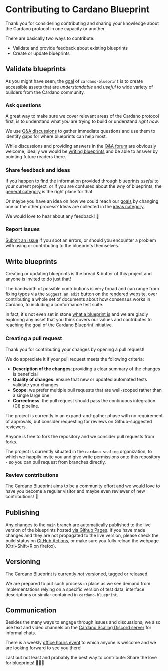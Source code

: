 # Contributing to Cardano Blueprint

Thank you for considering contributing and sharing your knowledge about the Cardano protocol in one capacity or another.

There are basically two ways to contribute:
 - Validate and provide feedback about existing blueprints
 - Create or update blueprints

## Validate blueprints

As you might have seen, the [goal](https://cardano-scaling.github.io/cardano-blueprint/#goal) of `cardano-blueprint` is to create accessible assets that are _understandable_ and _useful_ to wide variety of builders from the Cardano community.

### Ask questions

A great way to make sure we cover relevant areas of the Cardano protocol first, is to understand what _you_ are trying to build or understand _right now_.

We use [Q&A discussions](https://github.com/cardano-scaling/cardano-blueprint/discussions/new?category=q-a) to gather immediate questions and use them to identify gaps for where blueprints can help most.

While discussions and providing answers in the [Q&A forum](https://github.com/cardano-scaling/cardano-blueprint/discussions/categories/q-a) are obviously welcome, ideally we would be [writing blueprints](#write-blueprints) and be able to answer by pointing future readers there.

### Share feedback and ideas

If you happen to find the information provided through blueprints _useful_ to your current project, or if you are confused about the _why_ of blueprints, the [general category](https://github.com/cardano-scaling/cardano-blueprint/discussions/categories/general) is the right place for that.

Or maybe you have an idea on how we could reach our [goals](https://cardano-scaling.github.io/cardano-blueprint/#goal) by changing one or the other process? Ideas are collected in the [ideas category](https://github.com/cardano-scaling/cardano-blueprint/discussions/categories/ideas).

We would love to hear about any feedback! 💙

### Report issues

[Submit an issue](https://github.com/cardano-scaling/cardano-blueprint/issues/new) if you spot an errors, or should you encounter a problem with using or contributing to the blueprints themselves.

## Write blueprints

Creating or updating blueprints is the bread & butter of this project and anyone is invited to do just that!

The bandwidth of possible contributions is very broad and can range from fixing typos via the `Suggest an edit` <i class="fa fa-edit"></i> button on the [rendered website](https://cardano-scaling.github.io/cardano-blueprint), over contributing a whole set of documents about how consensus works in Cardano, to including a conformance test suite.

In fact, it's not even set in stone [what a blueprint is](https://cardano-scaling.github.io/cardano-blueprint/#what-is-a-blueprint) and we are gladly exploring any asset that you think covers our values and contributes to reaching the goal of the Cardano Blueprint initiative.

### Creating a pull request

Thank you for contributing your changes by opening a pull request!

We do appreciate it if your pull request meets the following criteria:

+ **Description of the changes**: providing a clear summary of the changes is beneficial
+ **Quality of changes**: ensure that new or updated automated tests validate your changes
+ **Scope**: we prefer multiple pull requests that are well-scoped rather than a single large one
+ **Correctness**: the pull request should pass the continuous integration (CI) pipeline.

The project is currently in an expand-and-gather phase with no requirement of approvals, but consider requesting for reviews on Github-suggested reviewers.

Anyone is free to fork the repository and we consider pull requests from forks.

The project is currently situated in the `cardano-scaling` organization, to which we happily invite you and give write permissions onto this repository - so you can pull request from branches directly.

### Review contributions

The Cardano Blueprint aims to be a community effort and we would love to have you become a regular visitor and maybe even reviewer of new contributions! 🤝

## Publishing

Any changes to the `main` branch are automatically published to the live version of the blueprints hosted [via Github Pages](https://cardano-scaling.github.io/cardano-blueprint/). If you have made changes and they are not propagated to the live version, please check the build status on [GitHub Actions](https://github.com/cardano-scaling/cardano-blueprint/actions), or make sure you fully reload the webpage (Ctrl+Shift+R on firefox).

## Versioning

The Cardano Blueprint is currently _not_ versioned, tagged or released.

We are prepared to put such process in place as we see demand from implementations relying on a specific version of test data, interface descriptions or similar contained in `cardano-blueprint`.

## Communication

Besides the many ways to engage through issues and discussions, we also use text and video channels on the [Cardano Scaling Discord server](https://discord.gg/47YkBFaTtT) for informal chats.

There is a weekly [office hours event](https://discord.gg/xvmdpdsM?event=1346780137806626816) to which anyone is welcome and we are looking forward to see you there!

Last but not least and probably the best way to contribute: Share the love for blueprints! 📘📐💙
